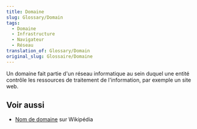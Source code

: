 ```yaml
---
title: Domaine
slug: Glossary/Domain
tags:
  - Domaine
  - Infrastructure
  - Navigateur
  - Réseau
translation_of: Glossary/Domain
original_slug: Glossaire/Domaine
---
```

Un domaine fait partie d'un réseau informatique au sein duquel une entité contrôle les ressources de traitement de l'information, par exemple un site web.

## Voir aussi

- [Nom de domaine](https://fr.wikipedia.org/wiki/Nom_de_domaine) sur Wikipédia
